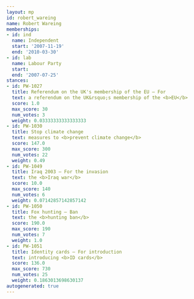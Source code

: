 ```yaml
---
layout: mp
id: robert_wareing
name: Robert Wareing
memberships:
- id: ind
  name: Independent
  start: '2007-11-19'
  end: '2010-03-30'
- id: lab
  name: Labour Party
  start: 
  end: '2007-07-25'
stances:
- id: PW-1027
  title: Referendum on the UK's membership of the EU — For
  text: a referendum on the UK&rsquo;s membership of the <b>EU</b>
  score: 1.0
  max_score: 30
  num_votes: 3
  weight: 0.03333333333333333
- id: PW-1030
  title: Stop climate change
  text: measures to <b>prevent climate change</b>
  score: 147.0
  max_score: 300
  num_votes: 22
  weight: 0.49
- id: PW-1049
  title: Iraq 2003 — For the invasion
  text: the <b>Iraq war</b>
  score: 10.0
  max_score: 140
  num_votes: 6
  weight: 0.07142857142857142
- id: PW-1050
  title: Fox hunting — Ban
  text: the <b>hunting ban</b>
  score: 190.0
  max_score: 190
  num_votes: 7
  weight: 1.0
- id: PW-1051
  title: Identity cards — For introduction
  text: introducing <b>ID cards</b>
  score: 136.0
  max_score: 730
  num_votes: 25
  weight: 0.1863013698630137
autogenerated: true
---
```

